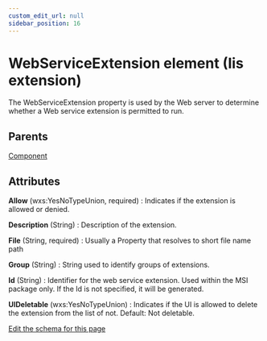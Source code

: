 ```yaml
---
custom_edit_url: null
sidebar_position: 16
---
```

# WebServiceExtension element (Iis extension)
The WebServiceExtension property is used by the Web server to determine whether a Web service extension is permitted to run.

## Parents
[Component](../wxs/component.md)

## Attributes
**Allow** (wxs:YesNoTypeUnion, required)
  : Indicates if the extension is allowed or denied.

**Description** (String)
  : Description of the extension.

**File** (String, required)
  : Usually a Property that resolves to short file name path

**Group** (String)
  : String used to identify groups of extensions.

**Id** (String)
  : Identifier for the web service extension. Used within the MSI package only. If the Id is not specified, it will be generated.

**UIDeletable** (wxs:YesNoTypeUnion)
  : Indicates if the UI is allowed to delete the extension from the list of not.  Default: Not deletable.


[Edit the schema for this page](https://github.com/wixtoolset/web/blob/master/src/xsd4/iis.xsd)